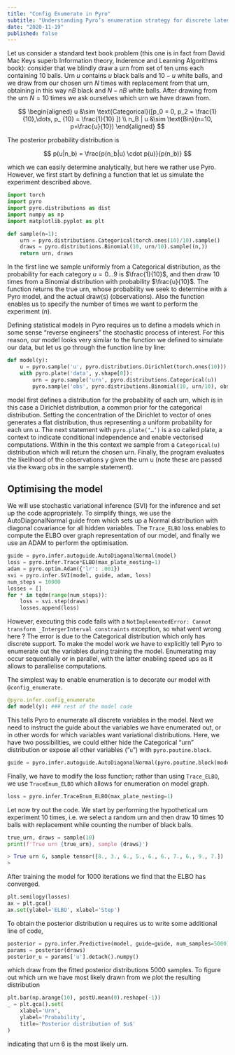 ```yaml
---
title: "Config Enumerate in Pyro"
subtitle: "Understanding Pyro’s enumeration strategy for discrete latent variables."
date: "2020-11-19"
published: false
---
```


Let us consider a standard text book problem (this one is in fact from David Mac Keys superb Information theory, Inderence and Learning Algorithms book): consider that we blindly draw a urn from set of ten urns each containing $10$ balls. Urn $u$ contains $u$ black balls and $10-u$ white balls, and we draw from our chosen urn $N$ times with replacement from that urn, obtaining in this way $nB$ black and $N-nB$ white balls. After drawing from the urn $N=10$ times we ask ourselves which urn we have drawn from.


$$
\begin{aligned}
u &\sim \text{Categorical}([p_0 = 0, p_2 = \frac{1}{10},\dots, p_ {10} = \frac{1}{10} ]) \\
n_B | u &\sim \text{Bin}(n=10, p=\frac{u}{10})
\end{aligned}
$$

The posterior probability distribution is

$$
p(u|n_b) = \frac{p(n_b|u) \cdot p(u)}{p(n_b)}
$$

which we can easily determine analytically, but here we rather use Pyro. However, we first start by defining a function that let us simulate the experiment described above.

```python
import torch
import pyro
import pyro.distributions as dist
import numpy as np
import matplotlib.pyplot as plt

def sample(n=1):
    urn = pyro.distributions.Categorical(torch.ones(10)/10).sample()
    draws = pyro.distributions.Binomial(10, urn/10).sample((n,))
    return urn, draws
```

In the first line we sample uniformly from a Categorical distribution, as the probability for each category $u=0\dots 9$ is $\frac{1}{10}$, and then draw $10$ times from a Binomial distribution with probability $\frac{u}{10}$. The function returns the true urn, whose probability we seek to determine with a Pyro model, and the actual draw(s) (observations). Also the function enables us to specify the number of times we want to perform the experiment ($n$).

Defining statistical models in Pyro requires us to define a models which in some sense “reverse engineers” the stochastic process of interest. For this reason, our model looks very similar to the function we defined to simulate our data, but let us go through the function line by line:

```python
def model(y):
    u = pyro.sample('u', pyro.distributions.Dirichlet(torch.ones(10)))
    with pyro.plate('data', y.shape[0]):
        urn = pyro.sample('urn', pyro.distributions.Categorical(u))
        pyro.sample('obs', pyro.distributions.Binomial(10, urn/10), obs=y)
```

model first defines a distribution for the probability of each urn, which is in this case a Dirichlet distribution, a common prior for the categorical distribution. Setting the concentration of the Dirichlet to vector of ones generates a flat distribution, thus representing a uniform probability for each urn u. The next statement with `pyro.plate(‘…’)` is a so called plate, a context to indicate conditional independence and enable vectorised computations. Within in the this context we sample from a `Categorical(u)` distribution which will return the chosen urn. Finally, the program evaluates the likelihood of the observations y given the urn u (note these are passed via the kwarg obs in the sample statement).

## Optimising the model

We will use stochastic variational inference (SVI) for the inference and set up the code appropriately. To simplify things, we use the AutoDiagonalNormal guide from which sets up a Normal distribution with diagonal covariance for all hidden variables. The `Trace_ELBO` loss enables to compute the ELBO over graph representation of our model, and finally we use an ADAM to perform the optimisation.


```python
guide = pyro.infer.autoguide.AutoDiagonalNormal(model)
loss = pyro.infer.Trace*ELBO(max_plate_nesting=1)
adam = pyro.optim.Adam({'lr': .001})
svi = pyro.infer.SVI(model, guide, adam, loss)
num_steps = 10000
losses = []
for * in tqdm(range(num_steps)):
    loss = svi.step(draws)
    losses.append(loss)
```

However, executing this code fails with a `NotImplementedError: Cannot transform _IntergerInterval constraints` exception, so what went wrong here ? The error is due to the Categorical distribution which only has discrete support. To make the model work we have to explicitly tell Pyro to enumerate out the variables during training the model. Enumerating may occur sequentially or in parallel, with the latter enabling speed ups as it allows to parallelise computations.

The simplest way to enable enumeration is to decorate our model with `@config_enumerate`.

```python
@pyro.infer.config_enumerate
def model(y): ### rest of the model code
```

This tells Pyro to enumerate all discrete variables in the model. Next we need to instruct the guide about the variables we have enumerated out, or in other words for which variables want variational distributions. Here, we have two possibilities, we could either hide the Categorical “urn” distribution or expose all other variables (“`u`”) with `pyro.poutine.block`.

```python
guide = pyro.infer.autoguide.AutoDiagonalNormal(pyro.poutine.block(model, expose=["u"]))
```

Finally, we have to modify the loss function; rather than using `Trace_ELBO`, we use `TraceEnum_ELBO` which allows for enumeration on model graph.


```python
loss = pyro.infer.TraceEnum_ELBO(max_plate_nesting=1)
```

Let now try out the code. We start by performing the hypothetical urn experiment 10 times, i.e. we select a random urn and then draw 10 times 10 balls with replacement while counting the number of black balls.

```python
true_urn, draws = sample(10)
print(f'True urn {true_urn}, sample {draws}')

> True urn 6, sample tensor([8., 3., 6., 5., 6., 6., 7., 6., 9., 7.])
> 
```

After training the model for 1000 iterations we find that the ELBO has converged.

```python
plt.semilogy(losses)
ax = plt.gca()
ax.set(ylabel='ELBO', xlabel='Step')
```

To obtain the posterior distribution u requires us to write some additional line of code,

```python
posterior = pyro.infer.Predictive(model, guide=guide, num_samples=5000)
params = posterior(draws)
posterior_u = params['u'].detach().numpy()
```

which draw from the fitted posterior distributions 5000 samples. To figure out which urn we have most likely drawn from we plot the resulting distribution

```python
plt.bar(np.arange(10), postU.mean(0).reshape(-1))
_ = plt.gca().set(
    xlabel='Urn',
    ylabel='Probability',
    title='Posterior distribution of $u$'
)
```

indicating that urn 6 is the most likely urn.
